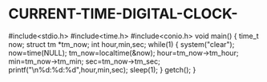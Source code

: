 # CURRENT-TIME-DIGITAL-CLOCK-
#include<stdio.h>
#include<time.h>
#include<conio.h>
void main()
{  time_t now;
 struct tm *tm_now;
int hour,min,sec;
while(1)
{ system("clear");
now=time(NULL);
 tm_now=localtime(&now);
hour=tm_now->tm_hour;
min=tm_now->tm_min;
sec=tm_now->tm_sec;
    printf("\n%d:%d:%d",hour,min,sec);
    sleep(1);
    }
    getch();
}
